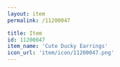 ```yaml
---
layout: item
permalink: /11200047

title: Item
id: 11200047
item_name: 'Cute Ducky Earrings'
icon_url: 'item/icon/11200047.png'
---
```

